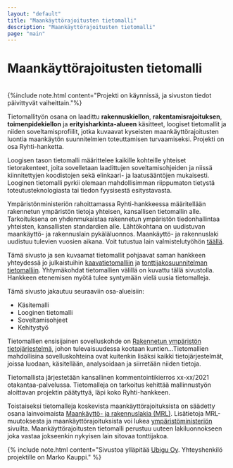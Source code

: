```yaml
---
layout: "default"
title: "Maankäyttörajoitusten tietomalli"
description: "Maankäyttörajoitusten tietomalli"
page: "main"
---
```

# Maankäyttörajoitusten tietomalli
<br/>
{%include note.html content="Projekti on käynnissä, ja sivuston tiedot päivittyvät vaiheittain."%}

Tietomallityön osana on laadittu **rakennuskiellon**, **rakentamisrajoituksen**, **toimenpidekiellon** ja **erityisharkinta-alueen** käsitteet, loogiset tietomallit ja niiden soveltamisprofiilit, jotka kuvaavat kyseisten maankäyttörajoitusten luontia maankäytön suunnitelmien toteuttamisen turvaamiseksi. Projekti on osa Ryhti-hanketta. 

Loogisen tason tietomalli määrittelee kaikille kohteille yhteiset tietorakenteet, joita sovelletaan laadittujen soveltamisohjeiden ja niissä kiinnitettyjen koodistojen sekä elinkaari- ja laatusääntöjen mukaisesti. Looginen tietomalli pyrkii olemaan mahdollisimman riippumaton tietystä toteutusteknologiasta tai tiedon fyysisestä esitystavasta.

Ympäristönministeriön rahoittamassa Ryhti-hankkeessa määritellään rakennetun ympäristön tietoja yhteisen, kansallisen tietomallin alle. Tarkoituksena on yhdenmukaistaa rakennetun ympäristön tiedonhallintaa yhteisten, kansallisten standardien alle. Lähtökohtana on uudistuvan maankäyttö- ja rakennuslain pykäläluonnos. Maankäyttö- ja rakennuslaki uudistuu tulevien vuosien aikana. Voit tutustua lain valmistelutyöhön [täällä](https://www.mrluudistus.fi).

Tämä sivusto ja sen kuvaamat tietomallit pohjaavat saman hankkeen yhteydessä jo julkaistuihin [kaavatietomalliin](https://kaavatietomalli.fi/) ja [tonttijakosuunnitelman tietomalliin](https://www.tonttijakosuunnitelma.fi/). Yhtymäkohdat tietomallien välillä on kuvattu tällä sivustolla. Hankkeen etenemisen myötä tulee syntymään vielä uusia tietomalleja.

Tämä sivusto jakautuu seuraaviin osa-alueisiin:
- Käsitemalli
- Looginen tietomalli
- Soveltamisohjeet
- Kehitystyö

Tietomallien ensisijainen sovelluskohde on [Rakennetun ympäristön tietojärjestelmä](https://ym.fi/fi/ryhti), johon tulevaisuudessa kootaan kuntien...Tietomallien mahdollisina sovelluskohteina ovat kuitenkin lisäksi kaikki tietojärjestelmät, joissa luodaan, käsitellään, analysoidaan ja siirretään niiden tietoja.

Tietomallista järjestetään kansallinen kommentointikierros xx-xx/2021 otakantaa-palvelussa. Tietomalleja on tarkoitus kehittää mallinnustyön aloittavan projektin päätyttyä, läpi koko Ryhti-hankkeen.

Toistaiseksi tietomalleja koskevista maankäyttörajoituksista on säädetty osana lainvoimaista [Maankäyttö- ja rakennuslakia (MRL)](https://www.finlex.fi/fi/laki/ajantasa/1999/19990132). Lisätietoja MRL-muutoksesta ja maankäyttörajoituksista voi lukea [ympäristöministeriön](https://ym.fi/fi/ryhti) sivuilta. Maankäyttörajoitusten tietomalli perustuu uuteen lakiluonnokseen joka vastaa jokseenkin nykyisen lain sitovaa tonttijakoa. 

{% include note.html content="Sivustoa ylläpitää [Ubigu Oy](https://www.ubigu.fi). Yhteyshenkilö projektille on Marko Kauppi." %}
